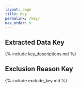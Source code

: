 ```yaml
---
layout: page
title: Key
permalink: /key/
nav_order: 9
---
```


<script src="https://cdn.mathjax.org/mathjax/latest/MathJax.js?config=TeX-AMS-MML_HTMLorMML" type="text/javascript"></script>

<h2> Extracted Data Key </h2>

{% include key_descriptions.md %}

<h2> Exclusion Reason Key </h2>

{% include exclude_key.md %}